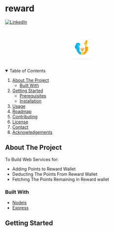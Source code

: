 # reward
[![LinkedIn][linkedin-shield]][linkedin-url]


[linkedin-shield]: https://img.shields.io/badge/-LinkedIn-black.svg?style=for-the-badge&logo=linkedin&colorB=555
[linkedin-url]: www.linkedin.com/in/charan-hm


<!-- PROJECT LOGO -->
<br />
<p align="center">
  <a href="https://github.com/othneildrew/Best-README-Template">
    <img src="images/InviteFriends_withShadow.png" alt="Logo" width="80" height="80">
  </a>
</p>



<!-- TABLE OF CONTENTS -->
<details open="open">
  <summary>Table of Contents</summary>
  <ol>
    <li>
      <a href="#about-the-project">About The Project</a>
      <ul>
        <li><a href="#built-with">Built With</a></li>
      </ul>
    </li>
    <li>
      <a href="#getting-started">Getting Started</a>
      <ul>
        <li><a href="#prerequisites">Prerequisites</a></li>
        <li><a href="#installation">Installation</a></li>
      </ul>
    </li>
    <li><a href="#usage">Usage</a></li>
    <li><a href="#roadmap">Roadmap</a></li>
    <li><a href="#contributing">Contributing</a></li>
    <li><a href="#license">License</a></li>
    <li><a href="#contact">Contact</a></li>
    <li><a href="#acknowledgements">Acknowledgements</a></li>
  </ol>
</details>

<!-- ABOUT THE PROJECT -->
## About The Project

To Build Web Services for:
* Adding Points to Reward Wallet
* Deducting The Points From Reward Wallet
* Fetching The Points Remaining in Reward wallet

### Built With
* [Nodejs](https://nodejs.org/en/)
* [Express](https://expressjs.com/)

<!-- GETTING STARTED -->
## Getting Started
